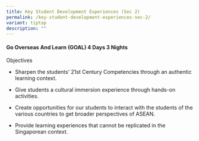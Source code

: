 ```yaml
---
title: Key Student Development Experiences (Sec 2)
permalink: /key-student-development-experiences-sec-2/
variant: tiptap
description: ""
---
```

<h4>Go Overseas And Learn (GOAL) 4 Days 3 Nights</h4>
<p></p>
<p>Objectives</p>
<ul data-tight="true" class="tight">
<li>
<p>Sharpen the students’ 21st Century Competencies through an authentic learning
context.</p>
</li>
<li>
<p>Give students a cultural immersion experience through hands-on activities.</p>
</li>
<li>
<p>Create opportunities for our students to interact with the students of
the various countries to get broader perspectives of ASEAN.</p>
</li>
<li>
<p>Provide learning experiences that cannot be replicated in the Singaporean
context.</p>
</li>
</ul>
<p></p>